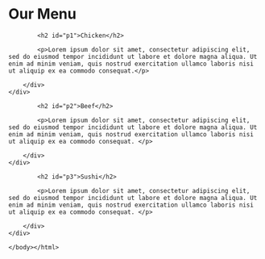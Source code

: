 <!DOCTYPE html>
<head>
	<title>
	my web page</title></head>
	<meta charset="utd-8">
	<meta name="viewport" content='width=device-width,initial-scale1'>
	<link rel="stylesheet" type="text/css" href="coursera.css">
	<body>
		<h1>Our Menu</h1>
		<div class="row">
		<div class='col-lg-4 col-md-12 sx-12'>
		<div class="p">

			<h2 id="p1">Chicken</h2>

			<p>Lorem ipsum dolor sit amet, consectetur adipiscing elit, sed do eiusmod tempor incididunt ut labore et dolore magna aliqua. Ut enim ad minim veniam, quis nostrud exercitation ullamco laboris nisi ut aliquip ex ea commodo consequat.</p>
		
		</div>
	</div>
<div class='col-lg-4 col-md-12 sx-12'>
		<div class="p">

			<h2 id="p2">Beef</h2>

			<p>Lorem ipsum dolor sit amet, consectetur adipiscing elit, sed do eiusmod tempor incididunt ut labore et dolore magna aliqua. Ut enim ad minim veniam, quis nostrud exercitation ullamco laboris nisi ut aliquip ex ea commodo consequat. </p>
		
		</div>
	</div>

<div class='col-lg-4 col-md-12 sx'>
		<div class="p">

			<h2 id="p3">Sushi</h2>

			<p>Lorem ipsum dolor sit amet, consectetur adipiscing elit, sed do eiusmod tempor incididunt ut labore et dolore magna aliqua. Ut enim ad minim veniam, quis nostrud exercitation ullamco laboris nisi ut aliquip ex ea commodo consequat. </p>
		
		</div>
	</div>
</div>

	</body></html>
